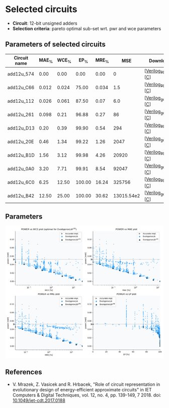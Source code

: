 
Selected circuits
===================
 - **Circuit**: 12-bit unsigned adders
 - **Selection criteria**: pareto optimal sub-set wrt. pwr and wce parameters

Parameters of selected circuits
----------------------------

| Circuit name | MAE<sub>%</sub> | WCE<sub>%</sub> | EP<sub>%</sub> | MRE<sub>%</sub> | MSE | Download |
| --- |  --- | --- | --- | --- | --- | --- | 
| add12u_574 | 0.00 | 0.00 | 0.00 | 0.00 | 0 |   [[Verilog<sub>PDK45</sub>](add12u_574_pdk45.v)] [[C](add12u_574.c)] |
| add12u_C66 | 0.012 | 0.024 | 75.00 | 0.034 | 1.5 |   [[Verilog<sub>PDK45</sub>](add12u_C66_pdk45.v)] [[C](add12u_C66.c)] |
| add12u_112 | 0.026 | 0.061 | 87.50 | 0.07 | 6.0 |  [[Verilog<sub>generic</sub>](add12u_112.v)]  [[C](add12u_112.c)] |
| add12u_261 | 0.098 | 0.21 | 96.88 | 0.27 | 86 |  [[Verilog<sub>generic</sub>](add12u_261.v)]  [[C](add12u_261.c)] |
| add12u_D13 | 0.20 | 0.39 | 99.90 | 0.54 | 294 |   [[Verilog<sub>PDK45</sub>](add12u_D13_pdk45.v)] [[C](add12u_D13.c)] |
| add12u_20E | 0.46 | 1.34 | 99.22 | 1.26 | 2047 |  [[Verilog<sub>generic</sub>](add12u_20E.v)]  [[C](add12u_20E.c)] |
| add12u_B1D | 1.56 | 3.12 | 99.98 | 4.26 | 20920 |   [[Verilog<sub>PDK45</sub>](add12u_B1D_pdk45.v)] [[C](add12u_B1D.c)] |
| add12u_0A0 | 3.20 | 7.71 | 99.91 | 8.54 | 92047 |  [[Verilog<sub>generic</sub>](add12u_0A0.v)]  [[C](add12u_0A0.c)] |
| add12u_6C0 | 6.25 | 12.50 | 100.00 | 16.24 | 325756 |   [[Verilog<sub>PDK45</sub>](add12u_6C0_pdk45.v)] [[C](add12u_6C0.c)] |
| add12u_B42 | 12.50 | 25.00 | 100.00 | 30.62 | 13015.54e2 |  [[Verilog<sub>generic</sub>](add12u_B42.v)]  [[C](add12u_B42.c)] |
    
Parameters
--------------
![Parameters figure](fig.png)

References
--------------
   - V. Mrazek, Z. Vasicek and R. Hrbacek, "Role of circuit representation in evolutionary design of energy-efficient approximate circuits" in IET Computers & Digital Techniques, vol. 12, no. 4, pp. 139-149, 7 2018. doi: [10.1049/iet-cdt.2017.0188](https://dx.doi.org/10.1049/iet-cdt.2017.0188)

             